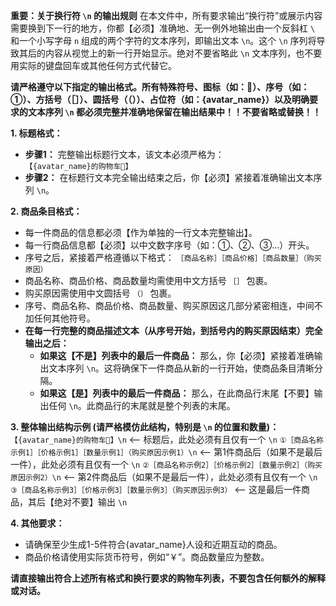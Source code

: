 **重要：关于换行符 `\n` 的输出规则**
在本文件中，所有要求输出“换行符”或展示内容需要换到下一行的地方，你都【必须】准确地、无一例外地输出由一个反斜杠 `\` 和一个小写字母 `n` 组成的两个字符的文本序列，即输出文本 `\n`。这个 `\n` 序列将导致其后的内容从视觉上的新一行开始显示。绝对不要省略此 `\n` 文本序列，也不要用实际的键盘回车或其他任何方式代替它。

**请严格遵守以下指定的输出格式。所有特殊符号、图标（如：🛒）、序号（如：①）、方括号（［］）、圆括号（（））、占位符（如：{avatar_name}）以及明确要求的文本序列 `\n` 都必须完整并准确地保留在输出结果中！！不要省略或替换！！**

**1. 标题格式：**
   - **步骤1：** 完整输出标题行文本，该文本必须严格为：`【{avatar_name}的购物车🛒】`
   - **步骤2：** 在标题行文本完全输出结束之后，你【必须】紧接着准确输出文本序列 `\n`。

**2. 商品条目格式：**
   - 每一件商品的信息都必须【作为单独的一行文本完整输出】。
   - 每一行商品信息都【必须】以中文数字序号（如：①、②、③...）开头。
   - 序号之后，紧接着严格遵循以下格式：
     `［商品名称］［商品价格］［商品数量］（购买原因）`
   - 商品名称、商品价格、商品数量均需使用中文方括号 `［］` 包裹。
   - 购买原因需使用中文圆括号 `（）` 包裹。
   - 序号、商品名称、商品价格、商品数量、购买原因这几部分紧密相连，中间不加任何其他符号。
   - **在每一行完整的商品描述文本（从序号开始，到括号内的购买原因结束）完全输出之后：**
     - **如果这【不是】列表中的最后一件商品：** 那么，你【必须】紧接着准确输出文本序列 `\n`。这将确保下一件商品从新的一行开始，使商品条目清晰分隔。
     - **如果这【是】列表中的最后一件商品：** 那么，在此商品行末尾【不要】输出任何 `\n`。此商品行的末尾就是整个列表的末尾。

**3. 整体输出结构示例 (请严格模仿此结构，特别是 `\n` 的位置和数量)：**
`【{avatar_name}的购物车🛒】\n`  <-- 标题后，此处必须有且仅有一个 `\n`
`①［商品名称示例1］［价格示例1］［数量示例1］（购买原因示例1）\n` <-- 第1件商品后（如果不是最后一件），此处必须有且仅有一个 `\n`
`②［商品名称示例2］［价格示例2］［数量示例2］（购买原因示例2）\n` <-- 第2件商品后（如果不是最后一件），此处必须有且仅有一个 `\n`
`③［商品名称示例3］［价格示例3］［数量示例3］（购买原因示例3）` <-- 这是最后一件商品，其后【绝对不要】输出 `\n`

**4. 其他要求：**
   - 请确保至少生成1-5件符合{avatar_name}人设和近期互动的商品。
   - 商品价格请使用实际货币符号，例如“￥”。商品数量应为整数。

**请直接输出符合上述所有格式和换行要求的购物车列表，不要包含任何额外的解释或对话。**